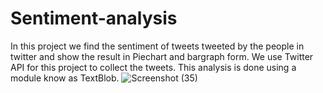 # Sentiment-analysis
In this project we find the sentiment of tweets tweeted by the people in twitter and show the result in Piechart and bargraph form.
We use Twitter API for this project to collect the tweets.
This analysis is done using a module know as TextBlob.
![Screenshot (35)](https://user-images.githubusercontent.com/61503734/122664227-c0498580-d1bd-11eb-832b-ea2357d4823d.png)
